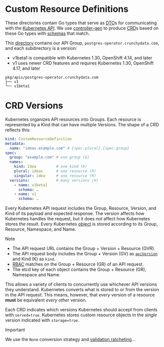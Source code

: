 <!--
# Copyright 2025 Crunchy Data Solutions, Inc.
#
# SPDX-License-Identifier: Apache-2.0
-->

# Custom Resource Definitions

These directories contain Go types that serve as [DTO]s for communicating with the [Kubernetes API].
We use [controller-gen] to produce [CRD]s based on these Go types with [schemas](validation.md) that match.

This [directory](.) contains our API Group, `postgres-operator.crunchydata.com`, and each subdirectory is a version:

- v1beta1 is compatible with Kubernetes 1.30, OpenShift 4.14, and later
- v1 uses newer CRD features and requires Kubernetes 1.30, OpenShift 4.17, and later

```
pkg/apis/postgres-operator.crunchydata.com
├── v1
└── v1beta1
```

[controller-gen]: https://book.kubebuilder.io/reference/controller-gen
[CRD]: https://docs.k8s.io/tasks/extend-kubernetes/custom-resources/custom-resource-definitions
[DTO]: https://martinfowler.com/eaaCatalog/dataTransferObject.html
[Kubernetes API]: https://docs.k8s.io/concepts/overview/kubernetes-api


# CRD Versions

Kubernetes organizes API resources into Groups. Each resource is represented by a Kind that can have multiple Versions. The shape of a CRD reflects this:

```yaml
kind: CustomResourceDefinition
metadata:
  name: "ideas.example.com" # {spec.plural}.{spec.group}
spec:
  group: "example.com" # one group (G)
  names:
    kind: Idea         # one kind (K)
    plural: ideas      # one resource (R)
    singular: idea     # one resource (R)
  versions:            # many versions (V)
    - name: v1beta1
      schema: …
    - name: v1
      schema: …
```

<!--
```mermaid
---
config: { treemap: { showValues: false } }
---
treemap
"Kubernetes API"
  "G: apps"
    "R: deployments"
      "K: Deployment"
        "v1": 1
    "R: statefulsets"
      "K: StatefulSet"
        "v1": 1
  "G: batch"
    "R: jobs"
      "K: Job"
        "v1": 1
  "G: postgres-operator.crunchydata.com"
    "R: postgresclusters"
      "K: PostgresCluster"
        "v1beta1": 1
        "v1": 1
    "R: pgadmins"
      "K: PGAdmin"
        "v1beta1": 1
    "R: pgupgrades"
      "K: PGUpgrade"
        "v1beta1": 1
```
-->

Every Kubernetes API request includes the Group, Resource, Version, and Kind of its payload and expected response.
The version affects how Kubernetes handles the request, but it does *not* affect how Kubernetes stores the result.
Every Kubernetes [object] is stored according to its Group, Resource, Namespace, and Name.

> [!NOTE]
> - The API request URL contains the Group + Version + Resource (GVR).
> - The API request body includes the Group + Version (GV) as [`apiVersion`] and Kind (K) as `kind`.
> - [RBAC] matches on the Group + Resource (GR) of an API request.
> - The etcd key of each object contains the Group + Resource (GR), Namespace and Name.

This allows a variety of clients to concurrently use whichever API versions they understand.
Kubernetes converts what is stored to or from the version in the API request.
This means, however, that *every* version of a resource **must** be equivalent *every other* version.

Each CRD indicates which versions Kubernetes should accept from clients with `served=true`.
Kubernetes stores custom resource objects in the *single* version indicated with `storage=true`.

> [!IMPORTANT]
> We use the `None` conversion strategy and [validation ratcheting](validation.md#validation-ratcheting)...

[`apiVersion`]: https://docs.k8s.io/reference/using-api#api-groups
[object]: https://docs.k8s.io/concepts/overview/working-with-objects
[RBAC]: https://docs.k8s.io/reference/kubernetes-api/authorization-resources/role-v1

<!--
```mermaid
venn
  sets Group
  sets Kind
  sets Resource
  sets Version

  sets Group,Resource label: RBAC
  sets Group,Resource label: request url
  sets Group,Version  label: request body "apiVersion"
  sets Group,Version,Kind label: request body
  sets Group,Version,Kind label: response body
  sets Group,Version,Resource label: storage
```
-->
